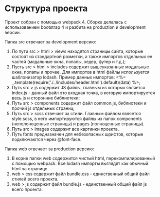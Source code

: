 # Структура проекта

Проект собран с помощью webpack 4. Сборка делалась с использованием bootstrap 4 и разбита на production и development версии.

Папка src отвечает за development версию:

1. По пути src > html > views находятся страницы сайта, которые состоят из стандартной разметки,
   а также импортов отдельных ее частей (модальные окна, попапы, хедер, футер и т.д.);
2. Пусть src > html > includes содержит вышеуказанные модальные окна, попапы и прочее. Для импортов в html файлы используется шаблонизатор lodash.
   Пример данных импортов: <%= \_.template(require('./../includes/header.html').default)(data) %>;
3. Путь src > js содержит JS файлы, главным из которых является index.js - данный файл это входная точка, в которую импортируется весь js и сторонние библиотеки;
4. Путь src > components содержит файл common.js, библиотеки и прочий js отдельных страниц;
5. Путь src > scss отвечает за стили. Главным файлом является style.scss, в него импортируются файлы из папок components (неполоноценные страницы) и pages (полноценные страницы).
6. Путь src > images содержит все картинки проекта.
7. Путь fonts предназначен для небезопасных шрифтов, которые подключаются через @font-face.

Папка web отвечает за production версию:

1. В корне папки web содержится чистый html, перекомпилированный с помощью webpack. Все lodash импорты выглядят как обычный html на странице.
2. web > css содержит файл bundle.css - единственный общий файл стилей всего проекта.
3. web > js содержит файл bundle.js - единственный общий файл js всего проекта.
